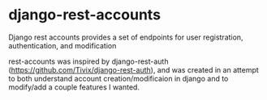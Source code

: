 # django-rest-accounts

Django rest accounts provides a set of endpoints for user registration, authentication, and modification

rest-accounts was inspired by django-rest-auth (https://github.com/Tivix/django-rest-auth), and was created in an attempt to
both understand account creation/modificaion in django and to modify/add a couple features I wanted.
